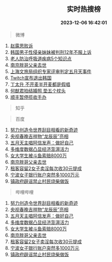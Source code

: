 <div align="center"><h2>实时热搜榜</h2><h4>2023-12-06 16:42:01</h4></div>

> 微博  

1. [赵露思败诉](https://s.weibo.com/weibo?q=%23%E8%B5%B5%E9%9C%B2%E6%80%9D%E8%B4%A5%E8%AF%89%23&t=31&band_rank=1&Refer=top)<br />
2. [韩国男子性侵亲妹妹被判刑12年不服上诉](https://s.weibo.com/weibo?q=%23%E9%9F%A9%E5%9B%BD%E7%94%B7%E5%AD%90%E6%80%A7%E4%BE%B5%E4%BA%B2%E5%A6%B9%E5%A6%B9%E8%A2%AB%E5%88%A4%E5%88%9112%E5%B9%B4%E4%B8%8D%E6%9C%8D%E4%B8%8A%E8%AF%89%23&t=31&band_rank=2&Refer=top)<br />
3. [老人防治呼吸道疾病5个知识点](https://s.weibo.com/weibo?q=%23%E8%80%81%E4%BA%BA%E9%98%B2%E6%B2%BB%E5%91%BC%E5%90%B8%E9%81%93%E7%96%BE%E7%97%855%E4%B8%AA%E7%9F%A5%E8%AF%86%E7%82%B9%23&t=31&band_rank=3&Refer=top)<br />
4. [南京胖哥父亲去世](https://s.weibo.com/weibo?q=%23%E5%8D%97%E4%BA%AC%E8%83%96%E5%93%A5%E7%88%B6%E4%BA%B2%E5%8E%BB%E4%B8%96%23&t=31&band_rank=4&Refer=top)<br />
5. [上海文旅局组织专家评审判定五月天事件](https://s.weibo.com/weibo?q=%23%E4%B8%8A%E6%B5%B7%E6%96%87%E6%97%85%E5%B1%80%E7%BB%84%E7%BB%87%E4%B8%93%E5%AE%B6%E8%AF%84%E5%AE%A1%E5%88%A4%E5%AE%9A%E4%BA%94%E6%9C%88%E5%A4%A9%E4%BA%8B%E4%BB%B6%23&t=31&band_rank=5&Refer=top)<br />
6. [Twitch宣布退出韩国](https://s.weibo.com/weibo?q=%23Twitch%E5%AE%A3%E5%B8%83%E9%80%80%E5%87%BA%E9%9F%A9%E5%9B%BD%23&t=31&band_rank=6&Refer=top)<br />
7. [丁太升 不开麦半开麦都是假唱](https://s.weibo.com/weibo?q=%E4%B8%81%E5%A4%AA%E5%8D%87%20%E4%B8%8D%E5%BC%80%E9%BA%A6%E5%8D%8A%E5%BC%80%E9%BA%A6%E9%83%BD%E6%98%AF%E5%81%87%E5%94%B1&t=31&band_rank=7&Refer=top)<br />
8. [何猷君拍结婚照 垫五个枕头](https://s.weibo.com/weibo?q=%E4%BD%95%E7%8C%B7%E5%90%9B%E6%8B%8D%E7%BB%93%E5%A9%9A%E7%85%A7%20%E5%9E%AB%E4%BA%94%E4%B8%AA%E6%9E%95%E5%A4%B4&t=31&band_rank=8&Refer=top)<br />
9. [顺丰暂停揽收手办](https://s.weibo.com/weibo?q=%23%E9%A1%BA%E4%B8%B0%E6%9A%82%E5%81%9C%E6%8F%BD%E6%94%B6%E6%89%8B%E5%8A%9E%23&t=31&band_rank=9&Refer=top)<br />

> 知乎  


> 百度  

1. [努力创造令世界刮目相看的新奇迹](https://www.baidu.com/s?wd=%E5%8A%AA%E5%8A%9B%E5%88%9B%E9%80%A0%E4%BB%A4%E4%B8%96%E7%95%8C%E5%88%AE%E7%9B%AE%E7%9B%B8%E7%9C%8B%E7%9A%84%E6%96%B0%E5%A5%87%E8%BF%B9&sa=fyb_news&rsv_dl=fyb_news)<br />
2. [央视春晚吉祥物“龙辰辰”亮相](https://www.baidu.com/s?wd=%E5%A4%AE%E8%A7%86%E6%98%A5%E6%99%9A%E5%90%89%E7%A5%A5%E7%89%A9%E2%80%9C%E9%BE%99%E8%BE%B0%E8%BE%B0%E2%80%9D%E4%BA%AE%E7%9B%B8&sa=fyb_news&rsv_dl=fyb_news)<br />
3. [五月天主唱阿信发声：做好自己](https://www.baidu.com/s?wd=%E4%BA%94%E6%9C%88%E5%A4%A9%E4%B8%BB%E5%94%B1%E9%98%BF%E4%BF%A1%E5%8F%91%E5%A3%B0%EF%BC%9A%E5%81%9A%E5%A5%BD%E8%87%AA%E5%B7%B1&sa=fyb_news&rsv_dl=fyb_news)<br />
4. [多维度数据凸显经济澎湃活力](https://www.baidu.com/s?wd=%E5%A4%9A%E7%BB%B4%E5%BA%A6%E6%95%B0%E6%8D%AE%E5%87%B8%E6%98%BE%E7%BB%8F%E6%B5%8E%E6%BE%8E%E6%B9%83%E6%B4%BB%E5%8A%9B&sa=fyb_news&rsv_dl=fyb_news)<br />
5. [女大学生被斗鱼索赔8000万](https://www.baidu.com/s?wd=%E5%A5%B3%E5%A4%A7%E5%AD%A6%E7%94%9F%E8%A2%AB%E6%96%97%E9%B1%BC%E7%B4%A2%E8%B5%948000%E4%B8%87&sa=fyb_news&rsv_dl=fyb_news)<br />
6. [南京胖哥父亲去世](https://www.baidu.com/s?wd=%E5%8D%97%E4%BA%AC%E8%83%96%E5%93%A5%E7%88%B6%E4%BA%B2%E5%8E%BB%E4%B8%96&sa=fyb_news&rsv_dl=fyb_news)<br />
7. [租客容留2女子卖淫每次收30元提成](https://www.baidu.com/s?wd=%E7%A7%9F%E5%AE%A2%E5%AE%B9%E7%95%992%E5%A5%B3%E5%AD%90%E5%8D%96%E6%B7%AB%E6%AF%8F%E6%AC%A1%E6%94%B630%E5%85%83%E6%8F%90%E6%88%90&sa=fyb_news&rsv_dl=fyb_news)<br />
8. [宁波女子银行账户突然多1000万元](https://www.baidu.com/s?wd=%E5%AE%81%E6%B3%A2%E5%A5%B3%E5%AD%90%E9%93%B6%E8%A1%8C%E8%B4%A6%E6%88%B7%E7%AA%81%E7%84%B6%E5%A4%9A1000%E4%B8%87%E5%85%83&sa=fyb_news&rsv_dl=fyb_news)<br />
9. [镇政府辟谣禁止村民烧柴做饭](https://www.baidu.com/s?wd=%E9%95%87%E6%94%BF%E5%BA%9C%E8%BE%9F%E8%B0%A3%E7%A6%81%E6%AD%A2%E6%9D%91%E6%B0%91%E7%83%A7%E6%9F%B4%E5%81%9A%E9%A5%AD&sa=fyb_news&rsv_dl=fyb_news)<br />

> 哔哩哔哩  

1. [努力创造令世界刮目相看的新奇迹](https://www.baidu.com/s?wd=%E5%8A%AA%E5%8A%9B%E5%88%9B%E9%80%A0%E4%BB%A4%E4%B8%96%E7%95%8C%E5%88%AE%E7%9B%AE%E7%9B%B8%E7%9C%8B%E7%9A%84%E6%96%B0%E5%A5%87%E8%BF%B9&sa=fyb_news&rsv_dl=fyb_news)<br />
2. [央视春晚吉祥物“龙辰辰”亮相](https://www.baidu.com/s?wd=%E5%A4%AE%E8%A7%86%E6%98%A5%E6%99%9A%E5%90%89%E7%A5%A5%E7%89%A9%E2%80%9C%E9%BE%99%E8%BE%B0%E8%BE%B0%E2%80%9D%E4%BA%AE%E7%9B%B8&sa=fyb_news&rsv_dl=fyb_news)<br />
3. [五月天主唱阿信发声：做好自己](https://www.baidu.com/s?wd=%E4%BA%94%E6%9C%88%E5%A4%A9%E4%B8%BB%E5%94%B1%E9%98%BF%E4%BF%A1%E5%8F%91%E5%A3%B0%EF%BC%9A%E5%81%9A%E5%A5%BD%E8%87%AA%E5%B7%B1&sa=fyb_news&rsv_dl=fyb_news)<br />
4. [多维度数据凸显经济澎湃活力](https://www.baidu.com/s?wd=%E5%A4%9A%E7%BB%B4%E5%BA%A6%E6%95%B0%E6%8D%AE%E5%87%B8%E6%98%BE%E7%BB%8F%E6%B5%8E%E6%BE%8E%E6%B9%83%E6%B4%BB%E5%8A%9B&sa=fyb_news&rsv_dl=fyb_news)<br />
5. [女大学生被斗鱼索赔8000万](https://www.baidu.com/s?wd=%E5%A5%B3%E5%A4%A7%E5%AD%A6%E7%94%9F%E8%A2%AB%E6%96%97%E9%B1%BC%E7%B4%A2%E8%B5%948000%E4%B8%87&sa=fyb_news&rsv_dl=fyb_news)<br />
6. [南京胖哥父亲去世](https://www.baidu.com/s?wd=%E5%8D%97%E4%BA%AC%E8%83%96%E5%93%A5%E7%88%B6%E4%BA%B2%E5%8E%BB%E4%B8%96&sa=fyb_news&rsv_dl=fyb_news)<br />
7. [租客容留2女子卖淫每次收30元提成](https://www.baidu.com/s?wd=%E7%A7%9F%E5%AE%A2%E5%AE%B9%E7%95%992%E5%A5%B3%E5%AD%90%E5%8D%96%E6%B7%AB%E6%AF%8F%E6%AC%A1%E6%94%B630%E5%85%83%E6%8F%90%E6%88%90&sa=fyb_news&rsv_dl=fyb_news)<br />
8. [宁波女子银行账户突然多1000万元](https://www.baidu.com/s?wd=%E5%AE%81%E6%B3%A2%E5%A5%B3%E5%AD%90%E9%93%B6%E8%A1%8C%E8%B4%A6%E6%88%B7%E7%AA%81%E7%84%B6%E5%A4%9A1000%E4%B8%87%E5%85%83&sa=fyb_news&rsv_dl=fyb_news)<br />
9. [镇政府辟谣禁止村民烧柴做饭](https://www.baidu.com/s?wd=%E9%95%87%E6%94%BF%E5%BA%9C%E8%BE%9F%E8%B0%A3%E7%A6%81%E6%AD%A2%E6%9D%91%E6%B0%91%E7%83%A7%E6%9F%B4%E5%81%9A%E9%A5%AD&sa=fyb_news&rsv_dl=fyb_news)<br />
